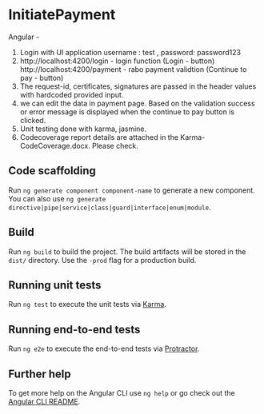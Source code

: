 # InitiatePayment

Angular -  

1. Login with UI application  username : test ,  password: password123 
2. http://localhost:4200/login   - login function (Login - button)
   http://localhost:4200/payment  - rabo payment validtion (Continue to pay - button)
3. The request-id, certificates, signatures are passed in the header values with hardcoded provided input. 
4. we can edit the data in payment page. Based on the validation success or error message is displayed
   when the continue to pay button is clicked.
5. Unit testing done with karma, jasmine.
6. Codecoverage report details are attached in the Karma-CodeCoverage.docx. Please check.

## Code scaffolding

Run `ng generate component component-name` to generate a new component. You can also use `ng generate directive|pipe|service|class|guard|interface|enum|module`.

## Build

Run `ng build` to build the project. The build artifacts will be stored in the `dist/` directory. Use the `-prod` flag for a production build.

## Running unit tests

Run `ng test` to execute the unit tests via [Karma](https://karma-runner.github.io).

## Running end-to-end tests

Run `ng e2e` to execute the end-to-end tests via [Protractor](http://www.protractortest.org/).

## Further help

To get more help on the Angular CLI use `ng help` or go check out the [Angular CLI README](https://github.com/angular/angular-cli/blob/master/README.md).
